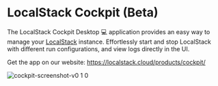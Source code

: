 # LocalStack Cockpit (Beta)

The LocalStack Cockpit Desktop 💻 application provides an easy way to manage your [LocalStack](https://github.com/localstack/localstack) instance.
Effortlessly start and stop LocalStack with different run configurations, and view logs directly in the UI.

Get the app on our website: https://localstack.cloud/products/cockpit/

![cockpit-screenshot-v0 1 0](https://user-images.githubusercontent.com/3996682/157885684-36fe6911-b0d3-426e-83eb-3aada8a7f2f4.png)

